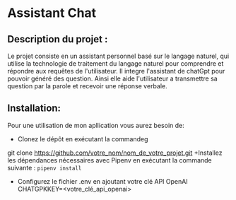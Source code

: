 # Assistant Chat

## Description du projet :

  Le projet consiste en un assistant personnel basé sur le langage naturel, qui utilise la technologie de traitement du langage naturel pour comprendre et répondre aux requêtes de l'utilisateur. Il integre l'assistant de chatGpt pour pouvoir généré des question. Ainsi elle aide l'utilisateur a transmettre sa question par la parole et recevoir une réponse verbale.
## Installation:

  Pour une utilisation de mon apllication vous aurez besoin de:
  + Clonez le dépôt en exécutant la commandeg
  
  git clone https://github.com/votre_nom/nom_de_votre_projet.git
  +Installez les dépendances nécessaires avec Pipenv en exécutant la commande suivante :
 ``pipenv install``
 + Configurez le fichier .env en ajoutant votre clé API OpenAI 
 CHATGPKKEY=<votre_clé_api_openai>
